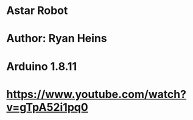 # Astar Robot
# Author: Ryan Heins
#
# Arduino 1.8.11
#
# https://www.youtube.com/watch?v=gTpA52i1pq0
